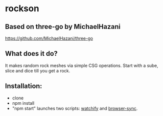 # rockson
## Based on three-go by MichaelHazani
https://github.com/MichaelHazani/three-go

## What does it do?

It makes random rock meshes via simple CSG operations. Start with a sube, slice and dice till you get a rock.

## Installation:

- clone
- npm install
- "npm start" launches two scripts: [watchify](https://github.com/substack/watchify) and [browser-sync](https://github.com/BrowserSync/browser-sync).
